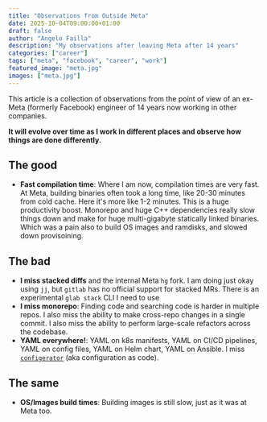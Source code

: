 ```yaml
---
title: "Observations from Outside Meta"
date: 2025-10-04T09:00:00+01:00
draft: false
author: "Angelo Failla"
description: "My observations after leaving Meta after 14 years"
categories: ["career"]
tags: ["meta", "facebook", "career", "work"]
featured_image: "meta.jpg"
images: ["meta.jpg"]
---
```


This article is a collection of observations from the point of view of an ex-Meta (formerly Facebook) engineer of 14 years now working in other companies.

**It will evolve over time as I work in different places and observe how things are done differently.**

## The good

- **Fast compilation time**: Where I am now, compilation times are very fast. At Meta, building binaries often took a long time, like 20-30 minutes from cold cache. Here it's more like 1-2 minutes. This is a huge productivity boost. Monorepo and huge C++ dependencies really slow things down and make for huge multi-gigabyte statically linked binaries. Which was a pain also to build OS images and ramdisks, and slowed down provisoining.

## The bad

- **I miss stacked diffs** and the internal Meta `hg` fork. I am doing just okay using `jj`, but `gitlab` has no official support for stacked MRs. There is an experimental `glab stack` CLI I need to use
- **I miss monorepo**: Finding code and searching code is harder in multiple repos. I also miss the ability to make cross-repo changes in a single commit. I also miss the ability to perform large-scale refactors across the codebase.
- **YAML everywhere!**: YAML on k8s manifests, YAML on CI/CD pipelines, YAML on config files, YAML on Helm chart, YAML on Ansible. I miss [`configerator`](https://research.facebook.com/publications/holistic-configuration-management-at-facebook/) (aka configuration as code).

## The same

- **OS/Images build times**: Building images is still slow, just as it was at Meta too.
